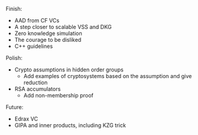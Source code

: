 Finish:

 - AAD from CF VCs
 - A step closer to scalable VSS and DKG
 - Zero knowledge simulation
 - The courage to be disliked
 - C++ guidelines

Polish:

 - Crypto assumptions in hidden order groups
    + Add examples of cryptosystems based on the assumption and give reduction
 - RSA accumulators
    - Add non-membership proof

Future:

 - Edrax VC
 - GIPA and inner products, including KZG trick
